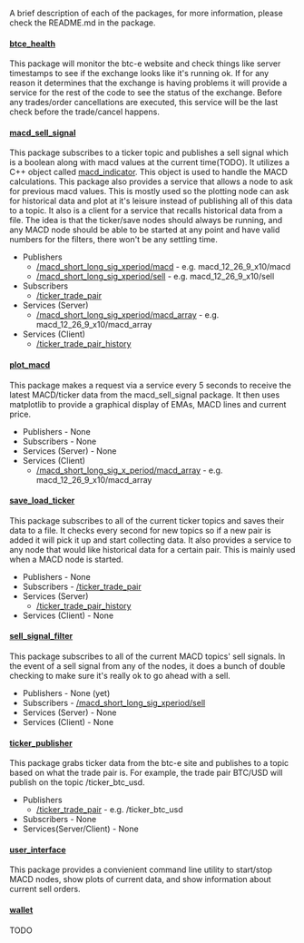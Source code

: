 A brief description of each of the packages, for more information, please check the README.md in the package.
#### [btce_health](btce_health)
This package will monitor the btc-e website and check things like server timestamps to see if the exchange looks like it's running ok. If for any reason it determines that the exchange is having problems it will provide a service for the rest of the code to see the status of the exchange. Before any trades/order cancellations are executed, this service will be the last check before the trade/cancel happens.

#### [macd_sell_signal](macd_sell_signal)
This package subscribes to a ticker topic and publishes a sell signal which is a boolean along with macd values at the current time(TODO). It utilizes a C++ object called [macd_indicator](macd_sell_signal/src/macd_indicator.cpp). This object is used to handle the MACD calculations. This package also provides a service that allows a node to ask for previous macd values. This is mostly used so the plotting node can ask for historical data and plot at it's leisure instead of publishing all of this data to a topic. It also is a client for a service that recalls historical data from a file. The idea is that the ticker/save nodes should always be running, and any MACD node should be able to be started at any point and have valid numbers for the filters, there won't be any settling time.
- Publishers  
  - [/macd_short_long_sig_xperiod/macd](macd_sell_signal/msg/macd.msg)   -   e.g. macd_12_26_9_x10/macd
  - [/macd_short_long_sig_xperiod/sell](macd_sell_signal/msg/sell.msg)   -   e.g. macd_12_26_9_x10/sell
- Subscribers
  - [/ticker_trade_pair](ticker_publisher/msg/ticker.msg)
- Services (Server)
  - [/macd_short_long_sig_xperiod/macd_array](macd_sell_signal/srv/macd_array.srv) -   e.g. macd_12_26_9_x10/macd_array
- Services (Client)
  - [/ticker_trade_pair_history](save_load_ticker/srv/history.srv)

#### [plot_macd](plot_macd)
This package makes a request via a service every 5 seconds to receive the latest MACD/ticker data from the macd_sell_signal package. It then uses matplotlib to provide a graphical display of EMAs, MACD lines and current price.
- Publishers - None
- Subscribers - None
- Services (Server) - None
- Services (Client)
  - [/macd_short_long_sig_x_period/macd_array](macd_sell_signal/srv/macd_array.srv) - e.g. macd_12_26_9_x10/macd_array

#### [save_load_ticker](save_load_ticker)
This package subscribes to all of the current ticker topics and saves their data to a file. It checks every second for new topics so if a new pair is added it will pick it up and start collecting data. It also provides a service to any node that would like historical data for a certain pair. This is mainly used when a MACD node is started.
- Publishers - None
- Subscribers - [/ticker_trade_pair](ticker_publisher/msg/ticker/msg)
- Services (Server)
  - [/ticker_trade_pair_history](save_load_ticker/srv/history.srv)
- Services (Client) - None

#### [sell_signal_filter](sell_signal_filter)
This package subscribes to all of the current MACD topics' sell signals. In the event of a sell signal from any of the nodes, it does a bunch of double checking to make sure it's really ok to go ahead with a sell.
- Publishers - None (yet)
- Subscribers - [/macd_short_long_sig_xperiod/sell](macd_sell_signal/msg/sell.msg)
- Services (Server) - None
- Services (Client) - None

#### [ticker_publisher](ticker_publisher) 
This package grabs ticker data from the btc-e site and publishes to a topic based on what the trade pair is. For example, the trade pair BTC/USD will publish on the topic /ticker_btc_usd.
- Publishers  
  - [/ticker_trade_pair](ticker_publisher/msg/ticker.msg) - e.g. /ticker_btc_usd
- Subscribers - None
- Services(Server/Client) - None

#### [user_interface](user_interface)
This package provides a convienient command line utility to start/stop MACD nodes, show plots of current data, and show information about current sell orders.

#### [wallet](wallet)
TODO
